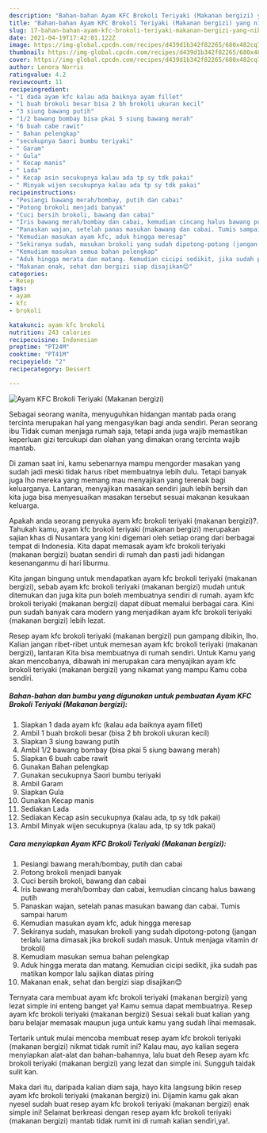 ```yaml
---
description: "Bahan-bahan Ayam KFC Brokoli Teriyaki (Makanan bergizi) yang nikmat Untuk Jualan"
title: "Bahan-bahan Ayam KFC Brokoli Teriyaki (Makanan bergizi) yang nikmat Untuk Jualan"
slug: 17-bahan-bahan-ayam-kfc-brokoli-teriyaki-makanan-bergizi-yang-nikmat-untuk-jualan
date: 2021-04-19T17:42:01.122Z
image: https://img-global.cpcdn.com/recipes/d439d1b342f82265/680x482cq70/ayam-kfc-brokoli-teriyaki-makanan-bergizi-foto-resep-utama.jpg
thumbnail: https://img-global.cpcdn.com/recipes/d439d1b342f82265/680x482cq70/ayam-kfc-brokoli-teriyaki-makanan-bergizi-foto-resep-utama.jpg
cover: https://img-global.cpcdn.com/recipes/d439d1b342f82265/680x482cq70/ayam-kfc-brokoli-teriyaki-makanan-bergizi-foto-resep-utama.jpg
author: Lenora Norris
ratingvalue: 4.2
reviewcount: 11
recipeingredient:
- "1 dada ayam kfc kalau ada baiknya ayam fillet"
- "1 buah brokoli besar bisa 2 bh brokoli ukuran kecil"
- "3 siung bawang putih"
- "1/2 bawang bombay bisa pkai 5 siung bawang merah"
- "6 buah cabe rawit"
- " Bahan pelengkap"
- "secukupnya Saori bumbu teriyaki"
- " Garam"
- " Gula"
- " Kecap manis"
- " Lada"
- " Kecap asin secukupnya kalau ada tp sy tdk pakai"
- " Minyak wijen secukupnya kalau ada tp sy tdk pakai"
recipeinstructions:
- "Pesiangi bawang merah/bombay, putih dan cabai"
- "Potong brokoli menjadi banyak"
- "Cuci bersih brokoli, bawang dan cabai"
- "Iris bawang merah/bombay dan cabai, kemudian cincang halus bawang putih"
- "Panaskan wajan, setelah panas masukan bawang dan cabai. Tumis sampai harum"
- "Kemudian masukan ayam kfc, aduk hingga meresap"
- "Sekiranya sudah, masukan brokoli yang sudah dipotong-potong (jangan terlalu lama dimasak jika brokoli sudah masuk. Untuk menjaga vitamin dr brokoli)"
- "Kemudiam masukan semua bahan pelengkap"
- "Aduk hingga merata dan matang. Kemudian cicipi sedikit, jika sudah pas matikan kompor lalu sajikan diatas piring"
- "Makanan enak, sehat dan bergizi siap disajikan😊"
categories:
- Resep
tags:
- ayam
- kfc
- brokoli

katakunci: ayam kfc brokoli 
nutrition: 243 calories
recipecuisine: Indonesian
preptime: "PT24M"
cooktime: "PT41M"
recipeyield: "2"
recipecategory: Dessert

---
```



![Ayam KFC Brokoli Teriyaki (Makanan bergizi)](https://img-global.cpcdn.com/recipes/d439d1b342f82265/680x482cq70/ayam-kfc-brokoli-teriyaki-makanan-bergizi-foto-resep-utama.jpg)

Sebagai seorang wanita, menyuguhkan hidangan mantab pada orang tercinta merupakan hal yang mengasyikan bagi anda sendiri. Peran seorang ibu Tidak cuman menjaga rumah saja, tetapi anda juga wajib memastikan keperluan gizi tercukupi dan olahan yang dimakan orang tercinta wajib mantab.

Di zaman  saat ini, kamu sebenarnya mampu mengorder masakan yang sudah jadi meski tidak harus ribet membuatnya lebih dulu. Tetapi banyak juga lho mereka yang memang mau menyajikan yang terenak bagi keluarganya. Lantaran, menyajikan masakan sendiri jauh lebih bersih dan kita juga bisa menyesuaikan masakan tersebut sesuai makanan kesukaan keluarga. 



Apakah anda seorang penyuka ayam kfc brokoli teriyaki (makanan bergizi)?. Tahukah kamu, ayam kfc brokoli teriyaki (makanan bergizi) merupakan sajian khas di Nusantara yang kini digemari oleh setiap orang dari berbagai tempat di Indonesia. Kita dapat memasak ayam kfc brokoli teriyaki (makanan bergizi) buatan sendiri di rumah dan pasti jadi hidangan kesenanganmu di hari liburmu.

Kita jangan bingung untuk mendapatkan ayam kfc brokoli teriyaki (makanan bergizi), sebab ayam kfc brokoli teriyaki (makanan bergizi) mudah untuk ditemukan dan juga kita pun boleh membuatnya sendiri di rumah. ayam kfc brokoli teriyaki (makanan bergizi) dapat dibuat memalui berbagai cara. Kini pun sudah banyak cara modern yang menjadikan ayam kfc brokoli teriyaki (makanan bergizi) lebih lezat.

Resep ayam kfc brokoli teriyaki (makanan bergizi) pun gampang dibikin, lho. Kalian jangan ribet-ribet untuk memesan ayam kfc brokoli teriyaki (makanan bergizi), lantaran Kita bisa membuatnya di rumah sendiri. Untuk Kamu yang akan mencobanya, dibawah ini merupakan cara menyajikan ayam kfc brokoli teriyaki (makanan bergizi) yang nikamat yang mampu Kamu coba sendiri.

<!--inarticleads1-->

##### Bahan-bahan dan bumbu yang digunakan untuk pembuatan Ayam KFC Brokoli Teriyaki (Makanan bergizi):

1. Siapkan 1 dada ayam kfc (kalau ada baiknya ayam fillet)
1. Ambil 1 buah brokoli besar (bisa 2 bh brokoli ukuran kecil)
1. Siapkan 3 siung bawang putih
1. Ambil 1/2 bawang bombay (bisa pkai 5 siung bawang merah)
1. Siapkan 6 buah cabe rawit
1. Gunakan  Bahan pelengkap
1. Gunakan secukupnya Saori bumbu teriyaki
1. Ambil  Garam
1. Siapkan  Gula
1. Gunakan  Kecap manis
1. Sediakan  Lada
1. Sediakan  Kecap asin secukupnya (kalau ada, tp sy tdk pakai)
1. Ambil  Minyak wijen secukupnya (kalau ada, tp sy tdk pakai)




<!--inarticleads2-->

##### Cara menyiapkan Ayam KFC Brokoli Teriyaki (Makanan bergizi):

1. Pesiangi bawang merah/bombay, putih dan cabai
1. Potong brokoli menjadi banyak
1. Cuci bersih brokoli, bawang dan cabai
1. Iris bawang merah/bombay dan cabai, kemudian cincang halus bawang putih
1. Panaskan wajan, setelah panas masukan bawang dan cabai. Tumis sampai harum
1. Kemudian masukan ayam kfc, aduk hingga meresap
1. Sekiranya sudah, masukan brokoli yang sudah dipotong-potong (jangan terlalu lama dimasak jika brokoli sudah masuk. Untuk menjaga vitamin dr brokoli)
1. Kemudiam masukan semua bahan pelengkap
1. Aduk hingga merata dan matang. Kemudian cicipi sedikit, jika sudah pas matikan kompor lalu sajikan diatas piring
1. Makanan enak, sehat dan bergizi siap disajikan😊




Ternyata cara membuat ayam kfc brokoli teriyaki (makanan bergizi) yang lezat simple ini enteng banget ya! Kamu semua dapat membuatnya. Resep ayam kfc brokoli teriyaki (makanan bergizi) Sesuai sekali buat kalian yang baru belajar memasak maupun juga untuk kamu yang sudah lihai memasak.

Tertarik untuk mulai mencoba membuat resep ayam kfc brokoli teriyaki (makanan bergizi) nikmat tidak rumit ini? Kalau mau, ayo kalian segera menyiapkan alat-alat dan bahan-bahannya, lalu buat deh Resep ayam kfc brokoli teriyaki (makanan bergizi) yang lezat dan simple ini. Sungguh taidak sulit kan. 

Maka dari itu, daripada kalian diam saja, hayo kita langsung bikin resep ayam kfc brokoli teriyaki (makanan bergizi) ini. Dijamin kamu gak akan nyesel sudah buat resep ayam kfc brokoli teriyaki (makanan bergizi) enak simple ini! Selamat berkreasi dengan resep ayam kfc brokoli teriyaki (makanan bergizi) mantab tidak rumit ini di rumah kalian sendiri,ya!.

